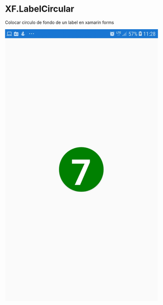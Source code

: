 # XF.LabelCircular
 Colocar circulo de fondo de un label en xamarin forms
 
 ![Image of Yaktocat](https://github.com/elmarkos23/XF.LabelCircular/blob/master/xf.labelcircular.jpg)
 
 
